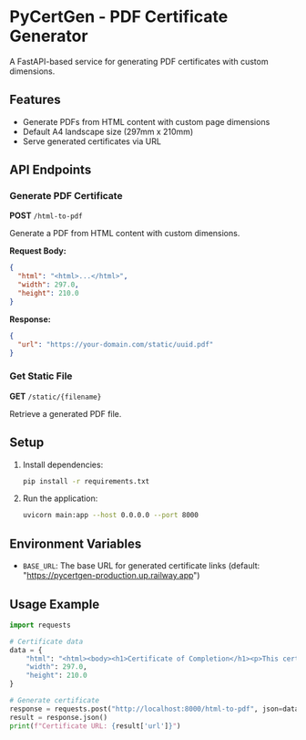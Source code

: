 # PyCertGen - PDF Certificate Generator

A FastAPI-based service for generating PDF certificates with custom dimensions.

## Features

- Generate PDFs from HTML content with custom page dimensions
- Default A4 landscape size (297mm x 210mm)
- Serve generated certificates via URL

## API Endpoints

### Generate PDF Certificate

**POST** `/html-to-pdf`

Generate a PDF from HTML content with custom dimensions.

**Request Body:**
```json
{
  "html": "<html>...</html>",
  "width": 297.0,
  "height": 210.0
}
```

**Response:**
```json
{
  "url": "https://your-domain.com/static/uuid.pdf"
}
```

### Get Static File

**GET** `/static/{filename}`

Retrieve a generated PDF file.

## Setup

1. Install dependencies:
   ```bash
   pip install -r requirements.txt
   ```

2. Run the application:
   ```bash
   uvicorn main:app --host 0.0.0.0 --port 8000
   ```

## Environment Variables

- `BASE_URL`: The base URL for generated certificate links (default: "https://pycertgen-production.up.railway.app")

## Usage Example

```python
import requests

# Certificate data
data = {
    "html": "<html><body><h1>Certificate of Completion</h1><p>This certifies that John Doe completed the Python Programming course.</p></body></html>",
    "width": 297.0,
    "height": 210.0
}

# Generate certificate
response = requests.post("http://localhost:8000/html-to-pdf", json=data)
result = response.json()
print(f"Certificate URL: {result['url']}")
```